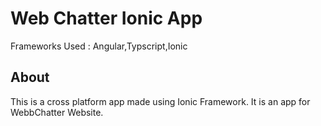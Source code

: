 # Web Chatter Ionic App

Frameworks Used : Angular,Typscript,Ionic  <br>

## About
This is a cross platform app made using Ionic Framework.
It is  an app for WebbChatter Website.
